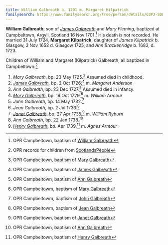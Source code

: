 ```yaml
---
title: William Galbreath b. 1701 m. Margaret Kilpatrick
familysearch: https://www.familysearch.org/tree/person/details/G3PJ-SDL
---
```

**William Galbreath**, son of [*James Galbreath*](galbreath-james-1672.md) and *Mary Fleming*, baptized at Campbeltown, Argyll, Scotland 16 Nov 1701.[^birth] His death is not recorded. He married 31 July 1724, **Margaret Kilpatrick**, daughter of *James Kilpatrick* b.  Glasgow, 3 Nov 1652 d. Glasgow 1725, and   *Ann Brackenridge* b. 1683, d. 1723.

Children of William and Margaret (Kilpatrick) Galbreath, all baptized in Campbeltown:[^children]

1. *Mary Galbreath*, bp. 23 May 1725.[^mary1-birth] Assumed died in childhood.
2. [*James Galbreath*](galbreath-james-1726.md), bp. 2 Oct 1726;[^james-birth] m. *Margaret Anderson*
3. *Ann Galbreath*, bp. 23 Dec 1727.[^ann1-birth] Assumed died in infancy.
4. [*Mary Galbreath*](galbreath-mary-1729.md), bp. 19 Oct 1729,[^mary2-birth] m. *William Armour*
5. *John Galbreath*, bp. 14 May 1732.[^john-birth]
6. *Jean Galbreath*, bp. 2 Jul 1733.[^jean-birth]
7. [*Janet Galbreath*](galbreath-janet-1735.md), bp. 27 Apr 1735,[^janet-birth] m. *William Ryburn*
8. *Ann Galbreath*, bp. 22 Jan 1738.[^ann2-birth]
9. [*Henry Galbreath*](galbreath-henry-1739.md), bp. Apr 1739.[^henry-birth] m. *Agnes Armour*

[^birth]: OPR Campbeltown, baptism of [William Galbreath](/sources/opr-campbeltown-births.md#1780-01-16-william-galbreath)

[^children]: OPR records for children from [ScotlandsPeople](https://www.scotlandspeople.gov.uk/record-results?search_type=people&event=%28B%20OR%20C%20OR%20S%29&record_type%5B0%5D=opr_births&church_type=Old%20Parish%20Registers&dl_cat=church&dl_rec=church-births-baptisms&surname=galbraith&surname_so=syn&forename_so=syn&from_year=1724&to_year=1750&parent_names=galbreath&parent_names_so=fuzzy&parent_name_two=kilpatrick&parent_name_two_so=fuzzy&county=ARGYLL&record=Church%20of%20Scotland%20%28old%20parish%20registers%29%20Roman%20Catholic%20Church%20Other%20churches&rd_real_name%5B0%5D=CAMPBELTOWN%20%28LANDWARD%29%20OR%20CAMPBELTOWN%20%28BURGH%29%20OR%20CAMPBELTOWN&rd_display_name%5B0%5D=CAMPBELTOWN%20%28LANDWARD%29%7CCAMPBELTOWN%20%28BURGH%29%7CCAMPBELTOWN_CAMPBELTOWN&rd_label%5B0%5D=CAMPBELTOWN&rd_name%5B0%5D=CAMPBELTOWN%20%2ALANDWARD%2A%20OR%20CAMPBELTOWN%20%2ABURGH%2A%20OR%20CAMPBELTOWN&sort=asc&order=Date&field=year)

[^marriage]: Two OPR records for the marriage of   "William Calbreath" and Margaret Kilpatrick from [ScotlandsPeople](https://www.scotlandspeople.gov.uk/record-results?search_type=people&event=M&record_type%5B0%5D=opr_marriages&church_type=Old%20Parish%20Registers&dl_cat=church&dl_rec=church-banns-marriages&surname=calbreath&surname_so=exact&forename=william&forename_so=exact&sex=M&spouse_name=kilpatrick&spouse_name_so=exact&from_year=1724&to_year=1724&record=Church%20of%20Scotland%20%28old%20parish%20registers%29%20Roman%20Catholic%20Church%20Other%20churches)

[^mary1-birth]: OPR Campbeltown, baptism of [Mary Galbreath](/sources/opr-campbeltown-births.md#1725-05-23-mary-galbreath)

[^james-birth]: OPR Campbeltown, baptism of [James Galbreath](/sources/opr-campbeltown-births.md#1726-10-02-james-galbreath)

[^ann1-birth]: OPR Campbeltown, baptism of [Ann Galbreath](/sources/opr-campbeltown-births.md#1727-12-23-ann-galbreath)

[^mary2-birth]: OPR Campbeltowm, baptism of [Mary Galbreath](/sources/opr-campbeltown-births.md#1729-10-19-mary-galbreath)

[^john-birth]: OPR Campbeltowm, baptism of [John Galbreath]()

[^jean-birth]: OPR Campbeltowm, baptism of [Jean Galbreath]()

[^janet-birth]: OPR Campbeltown, baptism of [Janet Galbreath](/sources/opr-campbeltown-births.md#1735-04-27-janet-galbreath)

[^ann2-birth]: OPR Campbeltown, baptism of [Ann Galbreath](/sources/opr-campbeltown-births.md#1738-01-22-ann-galbreath)

[^henry-birth]: OPR Campbeltown, baptism of [Henry Galbreath]()
